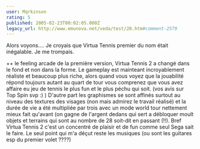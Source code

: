 ```yaml
---
user: Mqrkinson
rating: 5
published: 2005-02-23T00:02:05.000Z
legacy_url: http://www.emunova.net/veda/test/20.htm#comment-2579
---
```

Alors voyons....
Je croyais que Virtua Tennis premier du nom était inégalable. Je me trompais.

++ le feeling arcade de la première version, Virtua Tennis 2 a changé dans le fond et non dans la forme.
Le gameplay est mainteant incroyablement réaliste et beaucoup plus riche, alors quand vous voyez que la jouabilité répond toujours autant au quart de tour vous comprenez que vous avez affaire eu jeu de tennis le plus fun et le plus péchu qui soit. (vos avis sur Top Spin svp :) )
D'autre part les graphismes se sont affinés surtout au niveau des textures des visages (non mais admirez le travail réalisé) et la durée de vie a été multipliée par trois avec un mode world tour nettement mieux fait qu'avant (on gagne de l'argent dedans qui sert a débloquer moult objets et terrains qui sont au nombre de 28 soit-dit en passant (!!).
Bref Virtua Tennis 2 c'est un concentré de plaisir et de fun comme seul Sega sait le faire.
Le seul point qui m'a déçut reste les musiques (ou sont les guitares esp du premier volet ????)